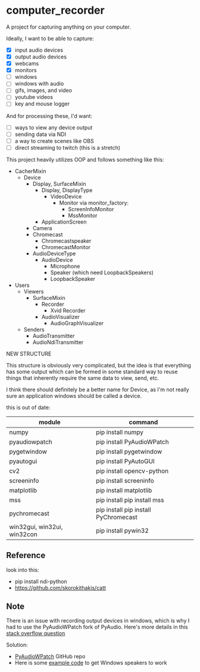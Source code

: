 # computer_recorder

A project for capturing anything on your computer.

Ideally, I want to be able to capture:
 - [X] input audio devices
 - [X] output audio devices
 - [X] webcams
 - [X] monitors
 - [ ] windows
 - [ ] windows with audio
 - [ ] gifs, images, and video
 - [ ] youtube videos
 - [ ] key and mouse logger

And for processing these, I'd want:
 - [ ] ways to view any device output
 - [ ] sending data via NDI
 - [ ] a way to create scenes like OBS
 - [ ] direct streaming to twitch (this is a stretch)

This project heavily utilizes OOP and follows something like this:

- CacherMixin
    - Device
        - Display, SurfaceMixin
            - Display, DisplayType
                - VideoDevice
                    - Monitor via monitor_factory:
                        - ScreenInfoMonitor
                        - MssMonitor
            - ApplicationScreen
       - Camera
       - Chromecast
            - Chromecastspeaker
            - ChromecastMonitor
       - AudioDeviceType
            - AudioDevice
                - Microphone
                - Speaker (which need LoopbackSpeakers)
                - LoopbackSpeaker
- Users
    - Viewers
        - SurfaceMixin
            - Recorder
                - Xvid Recorder
            - AudioVisualizer
                - AudioGraphVisualizer
    - Senders
        - AudioTransmitter
        - AudioNdiTransmitter


NEW STRUCTURE




This structure is obviously very complicated, but the idea is that everything has some 
output which can be formed in some standard way to reuse things that inherently require 
the same data to view, send, etc. 

I think there should definitely be a better name for Device, as I'm not really sure an
application windows should be called a device. 


this is out of date:

| module                      | command                              |
| --------------------------- | ------------------------------------ |
| numpy                       | pip install numpy                    |
| pyaudiowpatch               | pip install PyAudioWPatch            |
| pygetwindow                 | pip install pygetwindow              |
| pyautogui                   | pip install PyAutoGUI                |
| cv2                         | pip install opencv-python            |
| screeninfo                  | pip install screeninfo               |
| matplotlib                  | pip install matplotlib               |
| mss                         | pip install pip install mss          |
| pychromecast                | pip install pip install PyChromecast |
| win32gui, win32ui, win32con | pip install pywin32                  |


## Reference

look into this:
 - pip install ndi-python
 - https://github.com/skorokithakis/catt


## Note

There is an issue with recording output devices in windows, which is why I had to use the PyAudioWPatch fork of PyAudio. Here's more details in this [stack overflow question](https://stackoverflow.com/questions/26573556/record-speakers-output-with-pyaudio)

Solution:
 - [PyAudioWPatch](https://github.com/s0d3s/PyAudioWPatch) GitHub repo
 - Here is some [example code](https://github.com/s0d3s/PyAudioWPatch/blob/master/examples/pawp_record_wasapi_loopback.py) to get Windows speakers to work
